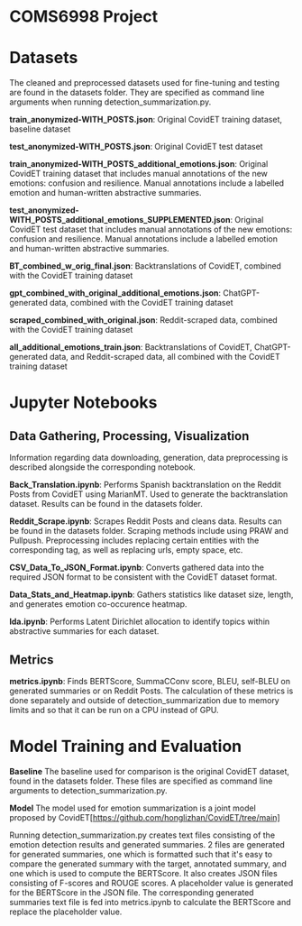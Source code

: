 # **COMS6998 Project**

# Datasets

The cleaned and preprocessed datasets used for fine-tuning and testing are found in the datasets folder. They are specified as command line arguments when running detection_summarization.py.  

**train_anonymized-WITH_POSTS.json**: Original CovidET training dataset, baseline dataset

**test_anonymized-WITH_POSTS.json**: Original CovidET test dataset 

**train_anonymized-WITH_POSTS_additional_emotions.json**: Original CovidET training dataset that includes manual annotations of the new emotions: confusion and resilience. Manual annotations include a labelled emotion and human-written abstractive summaries. 

**test_anonymized-WITH_POSTS_additional_emotions_SUPPLEMENTED.json**: Original CovidET test dataset that includes manual annotations of the new emotions: confusion and resilience. Manual annotations include a labelled emotion and human-written abstractive summaries. 

**BT_combined_w_orig_final.json**: Backtranslations of CovidET, combined with the CovidET training dataset

**gpt_combined_with_original_additional_emotions.json**: ChatGPT-generated data, combined with the CovidET training dataset

**scraped_combined_with_original.json**: Reddit-scraped data, combined with the CovidET training dataset

**all_additional_emotions_train.json**: Backtranslations of CovidET, ChatGPT-generated data, and Reddit-scraped data, all combined with the CovidET training dataset


# Jupyter Notebooks

## Data Gathering, Processing, Visualization 
Information regarding data downloading, generation, data preprocessing is described alongside the corresponding notebook. 

**Back_Translation.ipynb**: Performs Spanish backtranslation on the Reddit Posts from CovidET using MarianMT. Used to generate the backtranslation dataset. Results can be found in the datasets folder. 

**Reddit_Scrape.ipynb**: Scrapes Reddit Posts and cleans data. Results can be found in the datasets folder. Scraping methods include using PRAW and Pullpush. Preprocessing includes replacing certain entities with the corresponding tag, as well as replacing urls, empty space, etc. 

**CSV_Data_To_JSON_Format.ipynb**: Converts gathered data into the required JSON format to be consistent with the CovidET dataset format. 

**Data_Stats_and_Heatmap.ipynb**: Gathers statistics like dataset size, length, and generates emotion co-occurence heatmap. 

**lda.ipynb**: Performs Latent Dirichlet allocation to identify topics within abstractive summaries for each dataset. 


## Metrics

**metrics.ipynb**: Finds BERTScore, SummaCConv score, BLEU, self-BLEU on generated summaries or on Reddit Posts. The calculation of these metrics is done separately and outside of detection_summarization due to memory limits and so that it can be run on a CPU instead of GPU. 

# Model Training and Evaluation
**Baseline** 
The baseline used for comparison is the original CovidET dataset, found in the datasets folder. These files are specified as command line arguments to detection_summarization.py. 

**Model** 
The model used for emotion summarization is a joint model proposed by CovidET[https://github.com/honglizhan/CovidET/tree/main]


Running detection_summarization.py creates text files consisting of the emotion detection results and generated summaries. 2 files are generated for generated summaries, one which is formatted such that it's easy to compare the generated summary with the target, annotated summary, and one which is used to compute the BERTScore. It also creates JSON files consisting of F-scores and ROUGE scores. A placeholder value is generated for the BERTScore in the JSON file. The corresponding generated summaries text file is fed into metrics.ipynb to calculate the BERTScore and replace the placeholder value. 
